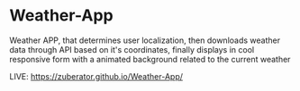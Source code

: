 # Weather-App
Weather APP, that determines user localization,
then downloads weather data through API based on it's coordinates,
finally displays in cool responsive form with a animated background related to the current weather

LIVE: https://zuberator.github.io/Weather-App/
